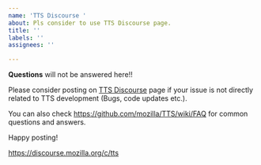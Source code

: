 ```yaml
---
name: 'TTS Discourse '
about: Pls consider to use TTS Discourse page.
title: ''
labels: ''
assignees: ''

---
```

<b>Questions</b> will not be answered here!! 

Please consider posting on [TTS Discourse](https://discourse.mozilla.org/c/tts) page if your issue is not directly related to TTS development (Bugs, code updates etc.). 

You can also check https://github.com/mozilla/TTS/wiki/FAQ for common questions and answers.

Happy posting!

https://discourse.mozilla.org/c/tts
